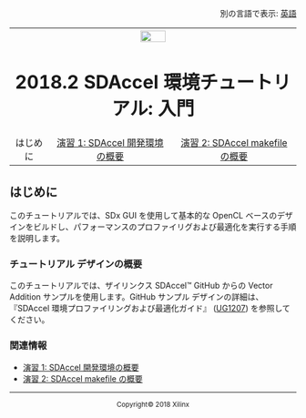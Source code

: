 <p align="right">
	別の言語で表示: <a href="../../getting-started-tutorial/README.md">英語</a>
</p>

<table style="width:100%">
  <tr>

<th width="100%" colspan="6"><img src="https://www.xilinx.com/content/dam/xilinx/imgs/press/media-kits/corporate/xilinx-logo.png" width="30%"/><h1>2018.2 SDAccel 環境チュートリアル: 入門</h2>
</th>

  </tr>
  <tr>
     <td align="center">はじめに</td>
     <td align="center"><a href="lab-1-introduction-to-the-sadccel-developmentenvironment.md">演習 1: SDAccel 開発環境の概要</a></td>
     <td align="center"><a href="lab-2-introduction-to-the-sdaccel-makefile.md">演習 2: SDAccel makefile の概要</a></td>
   </tr>
</table>

## はじめに  

このチュートリアルでは、SDx GUI を使用して基本的な OpenCL ベースのデザインをビルドし、パフォーマンスのプロファイリグおよび最適化を実行する手順を説明します。  

### チュートリアル デザインの概要  

このチュートリアルでは、ザイリンクス SDAccel™ GitHub からの Vector Addition サンプルを使用します。GitHub サンプル デザインの詳細は、『SDAccel 環境プロファイリングおよび最適化ガイド』 ([UG1207](https://japan.xilinx.com/cgi-bin/docs/rdoc?v=2018.2;d=ug1207-sdaccel-optimization-guide.pdf)) を参照してください。

### 関連情報
 - <a href="lab-1-introduction-to-the-sadccel-developmentenvironment.md">演習 1: SDAccel 開発環境の概要</a>
 - <a href="lab-2-introduction-to-the-sdaccel-makefile.md">演習 2: SDAccel makefile の概要</a>

<hr/>
<p align="center"><sup>Copyright&copy; 2018 Xilinx</sup></p>
